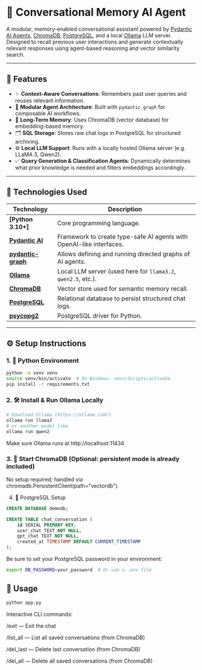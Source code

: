 # 🧠 Conversational Memory AI Agent

A modular, memory-enabled conversational assistant powered by [Pydantic AI Agents](https://github.com/pydantic/pydantic-ai), [ChromaDB](https://www.trychroma.com/), [PostgreSQL](https://www.postgresql.org/), and a local [Ollama](https://ollama.com/) LLM server. Designed to recall previous user interactions and generate contextually relevant responses using agent-based reasoning and vector similarity search.

---

## 🚀 Features

- ✨ **Context-Aware Conversations**: Remembers past user queries and reuses relevant information.
- 🧱 **Modular Agent Architecture**: Built with `pydantic_graph` for composable AI workflows.
- 🧠 **Long-Term Memory**: Uses ChromaDB (vector database) for embedding-based memory.
- 🗂️ **SQL Storage**: Stores raw chat logs in PostgreSQL for structured archiving.
- ⚙️ **Local LLM Support**: Runs with a locally hosted Ollama server (e.g. LLaMA 3, Qwen2).
- ✅ **Query Generation & Classification Agents**: Dynamically determines what prior knowledge is needed and filters embeddings accordingly.

---

## 🧰 Technologies Used

| Technology        | Description                                                                 |
|-------------------|-----------------------------------------------------------------------------|
| **[Python 3.10+]**| Core programming language.                                                  |
| **[Pydantic AI](https://github.com/pydantic/pydantic-ai)** | Framework to create type-safe AI agents with OpenAI-like interfaces.         |
| **[pydantic-graph](https://github.com/pydantic/pydantic-ai/tree/main/libs/pydantic-graph)** | Allows defining and running directed graphs of AI agents. |
| **[Ollama](https://ollama.com/)** | Local LLM server (used here for `llama3.2`, `qwen2.5`, etc.). |
| **[ChromaDB](https://www.trychroma.com/)** | Vector store used for semantic memory recall.                                  |
| **[PostgreSQL](https://www.postgresql.org/)** | Relational database to persist structured chat logs.                           |
| **[psycopg2](https://pypi.org/project/psycopg2/)** | PostgreSQL driver for Python.                                                 |

---

## ⚙️ Setup Instructions

### 1. 🐍 Python Environment

```bash
python -m venv venv
source venv/bin/activate  # On Windows: venv\Scripts\activate
pip install -r requirements.txt
```

### 2. 🛠️ Install & Run Ollama Locally
```bash
# Download Ollama (https://ollama.com/)
ollama run llama3
# or another model like
ollama run qwen2
```

Make sure Ollama runs at http://localhost:11434

### 3. 🧠 Start ChromaDB (Optional: persistent mode is already included)

No setup required; handled via chromadb.PersistentClient(path="vectordb").

4. 🐘 PostgreSQL Setup

```sql
CREATE DATABASE demodb;

CREATE TABLE chat_conversation (
    id SERIAL PRIMARY KEY,
    user_chat TEXT NOT NULL,
    gpt_chat TEXT NOT NULL,
    created_at TIMESTAMP DEFAULT CURRENT_TIMESTAMP
);
```

Be sure to set your PostgreSQL password in your environment:

```bash
export DB_PASSWORD=your_password  # Or use a .env file
```

## 💬 Usage
```bash
python app.py
```

Interactive CLI commands:

/exit — Exit the chat

/list_all — List all saved conversations (from ChromaDB)

/del_last — Delete last conversation (from ChromaDB)

/del_all — Delete all saved conversations (from ChromaDB)